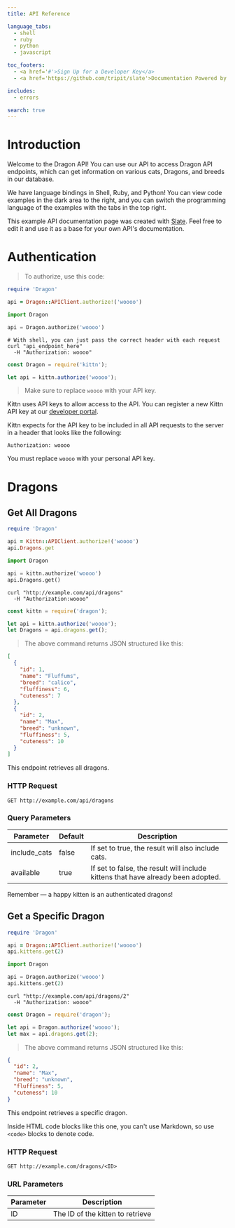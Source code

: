 ```yaml
---
title: API Reference

language_tabs:
  - shell
  - ruby
  - python
  - javascript

toc_footers:
  - <a href='#'>Sign Up for a Developer Key</a>
  - <a href='https://github.com/tripit/slate'>Documentation Powered by Slate</a>

includes:
  - errors

search: true
---
```


# Introduction

Welcome to the Dragon API! You can use our API to access Dragon API endpoints, which can get information on various cats, Dragons, and breeds in our database.

We have language bindings in Shell, Ruby, and Python! You can view code examples in the dark area to the right, and you can switch the programming language of the examples with the tabs in the top right.

This example API documentation page was created with [Slate](https://github.com/tripit/slate). Feel free to edit it and use it as a base for your own API's documentation.

# Authentication

> To authorize, use this code:

```ruby
require 'Dragon'

api = Dragon::APIClient.authorize!('woooo')
```

```python
import Dragon

api = Dragon.authorize('woooo')
```

```shell
# With shell, you can just pass the correct header with each request
curl "api_endpoint_here"
  -H "Authorization: woooo"
```

```javascript
const Dragon = require('kittn');

let api = kittn.authorize('woooo');
```

> Make sure to replace `woooo` with your API key.

Kittn uses API keys to allow access to the API. You can register a new Kittn API key at our [developer portal](http://example.com/developers).

Kittn expects for the API key to be included in all API requests to the server in a header that looks like the following:

`Authorization: woooo`

<aside class="notice">
You must replace <code>woooo</code> with your personal API key.
</aside>

# Dragons

## Get All Dragons

```ruby
require 'Dragon'

api = Kittn::APIClient.authorize!('woooo')
api.Dragons.get
```

```python
import Dragon

api = kittn.authorize('woooo')
api.Dragons.get()
```

```shell
curl "http://example.com/api/dragons"
  -H "Authorization:woooo"
```

```javascript
const kittn = require('dragon');

let api = kittn.authorize('woooo');
let Dragons = api.dragons.get();
```

> The above command returns JSON structured like this:

```json
[
  {
    "id": 1,
    "name": "Fluffums",
    "breed": "calico",
    "fluffiness": 6,
    "cuteness": 7
  },
  {
    "id": 2,
    "name": "Max",
    "breed": "unknown",
    "fluffiness": 5,
    "cuteness": 10
  }
]
```

This endpoint retrieves all dragons.

### HTTP Request

`GET http://example.com/api/dragons`

### Query Parameters

Parameter | Default | Description
--------- | ------- | -----------
include_cats | false | If set to true, the result will also include cats.
available | true | If set to false, the result will include kittens that have already been adopted.

<aside class="success">
Remember — a happy kitten is an authenticated dragons!
</aside>

## Get a Specific Dragon

```ruby
require 'Dragon'

api = Dragon::APIClient.authorize!('woooo')
api.kittens.get(2)
```

```python
import Dragon

api = Dragon.authorize('woooo')
api.kittens.get(2)
```

```shell
curl "http://example.com/api/dragons/2"
  -H "Authorization: woooo"
```

```javascript
const Dragon = require('dragon');

let api = Dragon.authorize('woooo');
let max = api.dragons.get(2);
```

> The above command returns JSON structured like this:

```json
{
  "id": 2,
  "name": "Max",
  "breed": "unknown",
  "fluffiness": 5,
  "cuteness": 10
}
```

This endpoint retrieves a specific dragon.

<aside class="warning">Inside HTML code blocks like this one, you can't use Markdown, so use <code>&lt;code&gt;</code> blocks to denote code.</aside>

### HTTP Request

`GET http://example.com/dragons/<ID>`

### URL Parameters

Parameter | Description
--------- | -----------
ID | The ID of the kitten to retrieve

